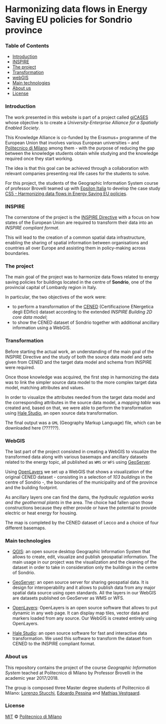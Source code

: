 # Harmonizing data flows in Energy Saving EU policies for Sondrio province

### Table of Contents

- [Introduction](#introduction)
- [INSPIRE](#inspire)
- [The project](#the-project)
- [Transformation](#transformation)
- [webGIS](#webgis)
- [Main technologies](#main-technologies)
- [About us](#about-us)
- [License](#license)


### Introduction

The work presented in this website is part of a project called [giCASES](http://www.gicases.eu/) whose objective is to
create a *University-Enterprise Alliance for a Spatially Enabled Society*. 

This Knowledge Alliance is co-funded by the Erasmus+ programme of the European Union that involves various European 
universities – and [Politecnico di Milano](https://www.polimi.it/) among them - with the purpose of reducing the gap
between the knowledge students obtain while studying and the knowledge required once they start working.
 
The idea is that this goal can be achieved through a collaboration with relevant companies presenting real life cases
 for the students to solve.

For this project, the students of the Geographic Information System course of professor Brovelli teamed up with 
[Epsilon Italia](https://www.epsilon-italia.it/) to develop the case study [CS5 - Harmonizing data flows in Energy
 Saving EU policies](http://www.gicases.eu/harmonizing-data-flows-in-energy-saving-eu-policies/).


### INSPIRE

The cornerstone of the project is the [INSPIRE Directive](https://inspire.ec.europa.eu/) with a focus on how states of
the European Union are required to transform their data into an *INSPIRE compliant format*.

This will lead to the creation of a common spatial data infrastructure, enabling the sharing of spatial information
between organisations and countries all over Europe and assisting them in policy-making across boundaries.
 

### The project

The main goal of the project was to harmonize data flows related to energy saving policies for buildings located in
the centre of **Sondrio**, one of the provincial capital of Lombardy region in Italy. 

In particular, the two objectives of the work were:
- to perform a transformation of the [CENED](http://www.cened.it/) (Certificazione ENergetica degli EDifici) dataset
according to the extended *INSPIRE Building 2D core data model*;
- to show the CENED dataset of Sondrio together with additional ancillary information using a WebGIS.


### Transformation

Before starting the actual work, an understanding of the main goal of the INSPIRE Directive and the study of both the
source data model and sets given from CENED and the target data model and schema from INSPIRE were required.

Once those knowledge was acquired, the first step in harmonizing the data was to link the simpler source data model to
the more complex target data model, matching attributes and values. 

In order to visualize the attributes needed from the target data model and the corresponding attributes in the source
data model, a *mapping table* was created and, based on that, we were able to perform the transformation using [Hale
Studio](https://www.wetransform.to/products/halestudio/), an open source data transformation. 

The final output was a `GML` (Geography Markup Language) file, which can be downloaded here (??????). 


### WebGIS

The last part of the project consisted in creating a WebGIS to visualize the transformed data along with various
basemaps and ancillary datasets related to the energy topic, all published as `WMS` or `WFS` using 
[GeoServer](http://geoserver.org/).

Using [OpenLayers](https://openlayers.org/) we set up a WebGIS that shows a visualization of the original CENED
dataset - consisting in a selection of *103 buildings* in the centre of Sondrio -, the boundaries of the municipality
and of the province and the building footprint. 

As ancillary layers one can find the dams, the *hydraulic regulation works and the geothermal plants* in the area. The
choice had fallen upon those constructions because they either provide or have the potential to provide electric or heat
energy for housing. 

The map is completed by the CENED dataset of Lecco and a choice of four different basemaps.


### Main technologies

- [QGIS](https://www.qgis.org/it/site/): an open source desktop Geographic Information System that allows to create,
edit, visualize and publish geospatial information. The main usage in our project was the visualization and the cleaning
of the dataset in order to take in consideration only the buildings in the centre of Sondrio.

- [GeoServer](http://geoserver.org/): an open source server for sharing geospatial data. It is design for
interoperability and it allows to publish data from any major spatial data source using open standards. All the layers
in our WebGIS are datasets published on GeoServer as WMS or WFS.

- [OpenLayers](https://openlayers.org/): OpenLayers is an open source software that allows to put dynamic in any web
page. It can display map tiles, vector data and markers loaded from any source. Our WebGIS is created entirely using
OpenLayers.

- [Hale Studio](https://www.wetransform.to/products/halestudio/): an open source software for fast and interactive
data transformation. We used this software to transform the dataset from CENED to the INSPIRE compliant format.


### About us

This repository contains the project of the course *Geographic Information System* teached at Politecnico di Milano by
Professor Brovelli in the academic year 2017/2018.

The group is composed three Master degree students of Politecnico di Milano: 
[Lorenzo Stucchi](mailto:lorenzo.stucchi@mail.polimi.it), 
[Edoardo Pessina](mailto:edoardo.pessina@polimi.it) and
[Mathias Vestgaard](mailto:mathiasundehim.vestgard@mail.polimi.it).


### License
[MIT](https://choosealicense.com/licenses/mit/) © [Politecnico di Milano](https://www.polimi.it/)
